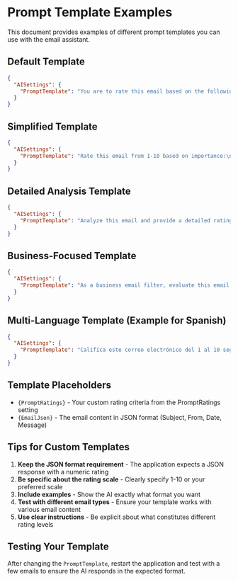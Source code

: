 # Prompt Template Examples

This document provides examples of different prompt templates you can use with the email assistant.

## Default Template

```json
{
  "AISettings": {
    "PromptTemplate": "You are to rate this email based on the following criteria:\n\n{PromptRatings}\n\nAll other topics should be rated somewhere between 1 and 7 based on how important you think they are\n\nKeep your output in json format, do not provide any other information or tell me why you rated it that way, just provide the rating.\n\nHere is an example:\n{\n  \"Subject\" : \"Bills are due\",\n  \"From\" : \"John\",\n  \"Date\" : \"2021-09-01\",\n  \"Rating\" : 10\n}\n\ninput:\n{EmailJson}"
  }
}
```

## Simplified Template

```json
{
  "AISettings": {
    "PromptTemplate": "Rate this email from 1-10 based on importance:\n\nCriteria:\n{PromptRatings}\n\nEmail: {EmailJson}\n\nReturn only JSON: {\"rating\": number}"
  }
}
```

## Detailed Analysis Template

```json
{
  "AISettings": {
    "PromptTemplate": "Analyze this email and provide a detailed rating:\n\nImportance Criteria:\n{PromptRatings}\n\nEmail to analyze:\n{EmailJson}\n\nPlease respond with JSON containing rating (1-10) and brief reason:\n{\"rating\": number, \"reason\": \"brief explanation\"}"
  }
}
```

## Business-Focused Template

```json
{
  "AISettings": {
    "PromptTemplate": "As a business email filter, evaluate this email's priority:\n\nPriority Guidelines:\n{PromptRatings}\n\nEmail Content:\n{EmailJson}\n\nProvide rating (1-10) in JSON format:\n{\"priority\": number, \"category\": \"urgent|normal|low\"}"
  }
}
```

## Multi-Language Template (Example for Spanish)

```json
{
  "AISettings": {
    "PromptTemplate": "Califica este correo electrónico del 1 al 10 según su importancia:\n\nCriterios:\n{PromptRatings}\n\nCorreo:\n{EmailJson}\n\nResponde solo en formato JSON: {\"calificacion\": numero}"
  }
}
```

## Template Placeholders

- `{PromptRatings}` - Your custom rating criteria from the PromptRatings setting
- `{EmailJson}` - The email content in JSON format (Subject, From, Date, Message)

## Tips for Custom Templates

1. **Keep the JSON format requirement** - The application expects a JSON response with a numeric rating
2. **Be specific about the rating scale** - Clearly specify 1-10 or your preferred scale
3. **Include examples** - Show the AI exactly what format you want
4. **Test with different email types** - Ensure your template works with various email content
5. **Use clear instructions** - Be explicit about what constitutes different rating levels

## Testing Your Template

After changing the `PromptTemplate`, restart the application and test with a few emails to ensure the AI responds in the expected format.
